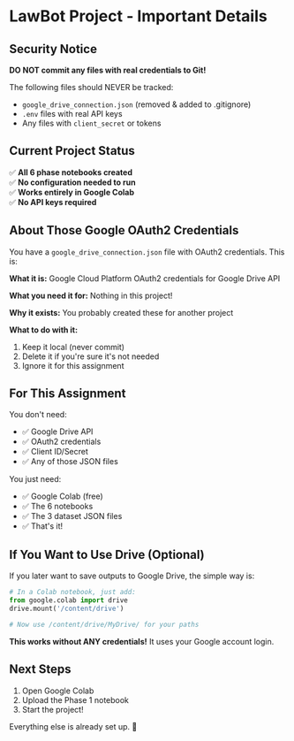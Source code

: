 # LawBot Project - Important Details

## Security Notice

**DO NOT commit any files with real credentials to Git!**

The following files should NEVER be tracked:
- `google_drive_connection.json` (removed & added to .gitignore)
- `.env` files with real API keys
- Any files with `client_secret` or tokens

## Current Project Status

✅ **All 6 phase notebooks created**  
✅ **No configuration needed to run**  
✅ **Works entirely in Google Colab**  
✅ **No API keys required**  

## About Those Google OAuth2 Credentials

You have a `google_drive_connection.json` file with OAuth2 credentials. This is:

**What it is:** Google Cloud Platform OAuth2 credentials for Google Drive API

**What you need it for:** Nothing in this project! 

**Why it exists:** You probably created these for another project

**What to do with it:**
1. Keep it local (never commit)
2. Delete it if you're sure it's not needed
3. Ignore it for this assignment

## For This Assignment

You don't need:
- ✅ Google Drive API
- ✅ OAuth2 credentials  
- ✅ Client ID/Secret
- ✅ Any of those JSON files

You just need:
- ✅ Google Colab (free)
- ✅ The 6 notebooks
- ✅ The 3 dataset JSON files
- ✅ That's it!

## If You Want to Use Drive (Optional)

If you later want to save outputs to Google Drive, the simple way is:

```python
# In a Colab notebook, just add:
from google.colab import drive
drive.mount('/content/drive')

# Now use /content/drive/MyDrive/ for your paths
```

**This works without ANY credentials!** It uses your Google account login.

## Next Steps

1. Open Google Colab
2. Upload the Phase 1 notebook  
3. Start the project!

Everything else is already set up. 🎉

